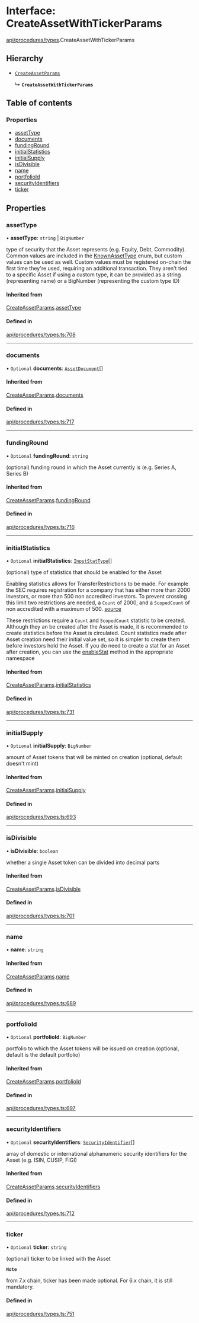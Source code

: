 # Interface: CreateAssetWithTickerParams

[api/procedures/types](../wiki/api.procedures.types).CreateAssetWithTickerParams

## Hierarchy

- [`CreateAssetParams`](../wiki/api.procedures.types.CreateAssetParams)

  ↳ **`CreateAssetWithTickerParams`**

## Table of contents

### Properties

- [assetType](../wiki/api.procedures.types.CreateAssetWithTickerParams#assettype)
- [documents](../wiki/api.procedures.types.CreateAssetWithTickerParams#documents)
- [fundingRound](../wiki/api.procedures.types.CreateAssetWithTickerParams#fundinground)
- [initialStatistics](../wiki/api.procedures.types.CreateAssetWithTickerParams#initialstatistics)
- [initialSupply](../wiki/api.procedures.types.CreateAssetWithTickerParams#initialsupply)
- [isDivisible](../wiki/api.procedures.types.CreateAssetWithTickerParams#isdivisible)
- [name](../wiki/api.procedures.types.CreateAssetWithTickerParams#name)
- [portfolioId](../wiki/api.procedures.types.CreateAssetWithTickerParams#portfolioid)
- [securityIdentifiers](../wiki/api.procedures.types.CreateAssetWithTickerParams#securityidentifiers)
- [ticker](../wiki/api.procedures.types.CreateAssetWithTickerParams#ticker)

## Properties

### assetType

• **assetType**: `string` \| `BigNumber`

type of security that the Asset represents (e.g. Equity, Debt, Commodity). Common values are included in the
  [KnownAssetType](../wiki/api.entities.Asset.types.KnownAssetType) enum, but custom values can be used as well. Custom values must be registered on-chain the first time
  they're used, requiring an additional transaction. They aren't tied to a specific Asset
  if using a custom type, it can be provided as a string (representing name) or a BigNumber (representing the custom type ID)

#### Inherited from

[CreateAssetParams](../wiki/api.procedures.types.CreateAssetParams).[assetType](../wiki/api.procedures.types.CreateAssetParams#assettype)

#### Defined in

[api/procedures/types.ts:708](https://github.com/PolymeshAssociation/polymesh-sdk/blob/8a9e72221/src/api/procedures/types.ts#L708)

___

### documents

• `Optional` **documents**: [`AssetDocument`](../wiki/api.entities.Asset.types.AssetDocument)[]

#### Inherited from

[CreateAssetParams](../wiki/api.procedures.types.CreateAssetParams).[documents](../wiki/api.procedures.types.CreateAssetParams#documents)

#### Defined in

[api/procedures/types.ts:717](https://github.com/PolymeshAssociation/polymesh-sdk/blob/8a9e72221/src/api/procedures/types.ts#L717)

___

### fundingRound

• `Optional` **fundingRound**: `string`

(optional) funding round in which the Asset currently is (e.g. Series A, Series B)

#### Inherited from

[CreateAssetParams](../wiki/api.procedures.types.CreateAssetParams).[fundingRound](../wiki/api.procedures.types.CreateAssetParams#fundinground)

#### Defined in

[api/procedures/types.ts:716](https://github.com/PolymeshAssociation/polymesh-sdk/blob/8a9e72221/src/api/procedures/types.ts#L716)

___

### initialStatistics

• `Optional` **initialStatistics**: [`InputStatType`](../wiki/api.entities.types#inputstattype)[]

(optional) type of statistics that should be enabled for the Asset

Enabling statistics allows for TransferRestrictions to be made. For example the SEC requires registration for a company that
has either more than 2000 investors, or more than 500 non accredited investors. To prevent crossing this limit two restrictions are
needed, a `Count` of 2000, and a `ScopedCount` of non accredited with a maximum of 500. [source](https://www.sec.gov/info/smallbus/secg/jobs-act-section-12g-small-business-compliance-guide.htm)

These restrictions require a `Count` and `ScopedCount` statistic to be created. Although they an be created after the Asset is made, it is recommended to create statistics
before the Asset is circulated. Count statistics made after Asset creation need their initial value set, so it is simpler to create them before investors hold the Asset.
If you do need to create a stat for an Asset after creation, you can use the [enableStat](../wiki/api.entities.Asset.Fungible.TransferRestrictions.TransferRestrictionBase.TransferRestrictionBase#enablestat) method in
the appropriate namespace

#### Inherited from

[CreateAssetParams](../wiki/api.procedures.types.CreateAssetParams).[initialStatistics](../wiki/api.procedures.types.CreateAssetParams#initialstatistics)

#### Defined in

[api/procedures/types.ts:731](https://github.com/PolymeshAssociation/polymesh-sdk/blob/8a9e72221/src/api/procedures/types.ts#L731)

___

### initialSupply

• `Optional` **initialSupply**: `BigNumber`

amount of Asset tokens that will be minted on creation (optional, default doesn't mint)

#### Inherited from

[CreateAssetParams](../wiki/api.procedures.types.CreateAssetParams).[initialSupply](../wiki/api.procedures.types.CreateAssetParams#initialsupply)

#### Defined in

[api/procedures/types.ts:693](https://github.com/PolymeshAssociation/polymesh-sdk/blob/8a9e72221/src/api/procedures/types.ts#L693)

___

### isDivisible

• **isDivisible**: `boolean`

whether a single Asset token can be divided into decimal parts

#### Inherited from

[CreateAssetParams](../wiki/api.procedures.types.CreateAssetParams).[isDivisible](../wiki/api.procedures.types.CreateAssetParams#isdivisible)

#### Defined in

[api/procedures/types.ts:701](https://github.com/PolymeshAssociation/polymesh-sdk/blob/8a9e72221/src/api/procedures/types.ts#L701)

___

### name

• **name**: `string`

#### Inherited from

[CreateAssetParams](../wiki/api.procedures.types.CreateAssetParams).[name](../wiki/api.procedures.types.CreateAssetParams#name)

#### Defined in

[api/procedures/types.ts:689](https://github.com/PolymeshAssociation/polymesh-sdk/blob/8a9e72221/src/api/procedures/types.ts#L689)

___

### portfolioId

• `Optional` **portfolioId**: `BigNumber`

portfolio to which the Asset tokens will be issued on creation (optional, default is the default portfolio)

#### Inherited from

[CreateAssetParams](../wiki/api.procedures.types.CreateAssetParams).[portfolioId](../wiki/api.procedures.types.CreateAssetParams#portfolioid)

#### Defined in

[api/procedures/types.ts:697](https://github.com/PolymeshAssociation/polymesh-sdk/blob/8a9e72221/src/api/procedures/types.ts#L697)

___

### securityIdentifiers

• `Optional` **securityIdentifiers**: [`SecurityIdentifier`](../wiki/api.entities.Asset.types.SecurityIdentifier)[]

array of domestic or international alphanumeric security identifiers for the Asset (e.g. ISIN, CUSIP, FIGI)

#### Inherited from

[CreateAssetParams](../wiki/api.procedures.types.CreateAssetParams).[securityIdentifiers](../wiki/api.procedures.types.CreateAssetParams#securityidentifiers)

#### Defined in

[api/procedures/types.ts:712](https://github.com/PolymeshAssociation/polymesh-sdk/blob/8a9e72221/src/api/procedures/types.ts#L712)

___

### ticker

• `Optional` **ticker**: `string`

(optional) ticker to be linked with the Asset

**`Note`**

from 7.x chain, ticker has been made optional. For 6.x chain, it is still mandatory.

#### Defined in

[api/procedures/types.ts:751](https://github.com/PolymeshAssociation/polymesh-sdk/blob/8a9e72221/src/api/procedures/types.ts#L751)
